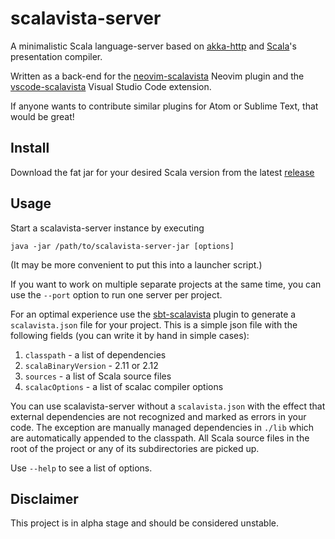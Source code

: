 # scalavista-server

A minimalistic Scala language-server based on [akka-http](https://github.com/akka/akka-http) and 
[Scala](https://github.com/scala/scala)'s presentation compiler. 

Written as a back-end for the [neovim-scalavista](https://github.com/buntec/neovim-scalavista) 
Neovim plugin and the [vscode-scalavista](https://github.com/buntec/vscode-scalavista) 
Visual Studio Code extension.

If anyone wants to contribute similar plugins for Atom or Sublime Text, that would be great!

## Install

Download the fat jar for your desired Scala version from the latest [release](https://github.com/buntec/scalavista-server/releases)

## Usage

Start a scalavista-server instance by executing 

```
java -jar /path/to/scalavista-server-jar [options]
```

(It may be more convenient to put this into a launcher script.)

If you want to work on multiple separate projects at the same time, 
you can use the `--port` option to run one server per project. 

For an optimal experience use the
[sbt-scalavista](https://github.com/buntec/sbt-scalavista) plugin
to generate a `scalavista.json` file for your project.
This is a simple json file with the following fields
(you can write it by hand in simple cases):

1. `classpath` - a list of dependencies
1. `scalaBinaryVersion` - 2.11 or 2.12
1. `sources` - a list of Scala source files
1. `scalacOptions` - a list of scalac compiler options

You can use scalavista-server without a `scalavista.json` with the
effect that external dependencies are not recognized and marked
as errors in your code. The exception are manually managed
dependencies in `./lib` which are automatically appended to the
classpath. All Scala source files in the root of the project or
any of its subdirectories are picked up.

Use `--help` to see a list of options.

## Disclaimer 

This project is in alpha stage and should be considered unstable. 
